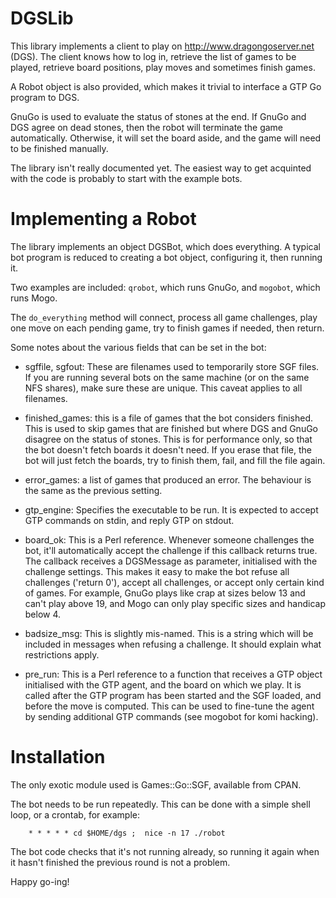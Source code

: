 DGSLib
======

This library implements a client to play on
<http://www.dragongoserver.net> (DGS). The client knows how
to log in, retrieve the list of games to be played, retrieve
board positions, play moves and sometimes finish games.

A Robot object is also provided, which makes it trivial to
interface a GTP Go program to DGS.

GnuGo is used to evaluate the status of stones at the end.
If GnuGo and DGS agree on dead stones, then the robot will
terminate the game automatically. Otherwise, it will set the
board aside, and the game will need to be finished manually.


The library isn't really documented yet.  The easiest way to
get acquinted with the code is probably to start with the
example bots.

Implementing a Robot
====================

The library implements an object DGSBot, which does
everything. A typical bot program is reduced to creating a
bot object, configuring it, then running it.

Two examples are included: `qrobot`, which runs GnuGo, and
`mogobot`, which runs Mogo.

The `do_everything` method will connect, process all game
challenges, play one move on each pending game, try to
finish games if needed, then return.

Some notes about the various fields that can be set in the
bot:

* sgffile, sgfout: These are filenames used to temporarily
  store SGF files. If you are running several bots on the same
  machine (or on the same NFS shares), make sure these are
  unique. This caveat applies to all filenames.

* finished_games: this is a file of games that the bot
  considers finished. This is used to skip games that are
  finished but where DGS and GnuGo disagree on the status of
  stones. This is for performance only, so that the bot
  doesn't fetch boards it doesn't need. If you erase that
  file, the bot will just fetch the boards, try to finish
  them, fail, and fill the file again.

* error_games: a list of games that produced an error. The
  behaviour is the same as the previous setting.

* gtp_engine: Specifies the executable to be run. It is
  expected to accept GTP commands on stdin, and reply GTP on
  stdout.

* board_ok: This is a Perl reference. Whenever someone
  challenges the bot, it'll automatically accept the
  challenge if this callback returns true. The callback
  receives a DGSMessage as parameter, initialised with the
  challenge settings. This makes it easy to make the bot
  refuse all challenges ('return 0'), accept all challenges,
  or accept only certain kind of games. For example, GnuGo
  plays like crap at sizes below 13 and can't play above 19,
  and Mogo can only play specific sizes and handicap below 4.

* badsize_msg: This is slightly mis-named. This is a string
  which will be included in messages when refusing a
  challenge. It should explain what restrictions apply.

* pre_run: This is a Perl reference to a function that
  receives a GTP object initialised with the GTP agent, and
  the board on which we play. It is called after the GTP
  program has been started and the SGF loaded, and before the
  move is computed. This can be used to fine-tune the agent by
  sending additional GTP commands (see mogobot for komi hacking).

Installation
============

The only exotic module used is Games::Go::SGF, available
from CPAN.


The bot needs to be run repeatedly. This can be done with a
simple shell loop, or a crontab, for example:

        * * * * * cd $HOME/dgs ;  nice -n 17 ./robot 

The bot code checks that it's not running already, so
running it again when it hasn't finished the previous round
is not a problem.

Happy go-ing!

